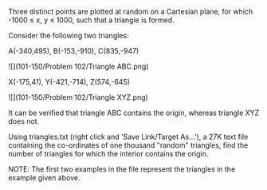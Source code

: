 Three distinct points are plotted at random on a Cartesian plane,
for which -1000 ≤ x, y ≤ 1000, such that a triangle is formed.

Consider the following two triangles:

A(-340,495), B(-153,-910), C(835,-947)

![](101-150/Problem 102/Triangle ABC.png)

X(-175,41), Y(-421,-714), Z(574,-645)

![](101-150/Problem 102/Triangle XYZ.png)

It can be verified that triangle ABC contains the origin, whereas triangle XYZ does not.

Using triangles.txt (right click and 'Save Link/Target As...'), a 27K text file
containing the co-ordinates of one thousand "random" triangles, find the number of
triangles for which the interior contains the origin.

NOTE: The first two examples in the file represent the triangles in the example given above.